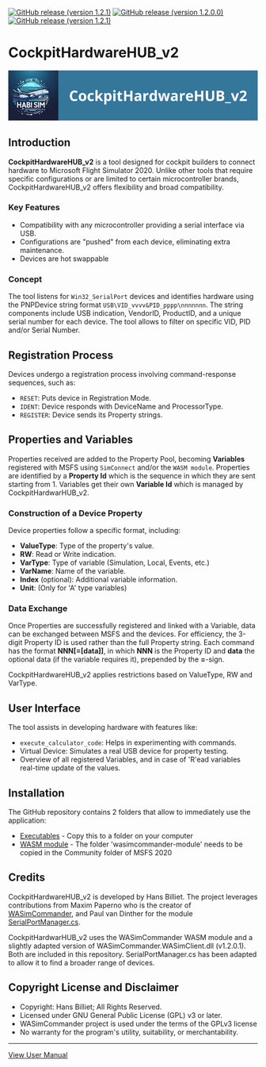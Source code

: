 [![GitHub release (version 1.2.1)](https://img.shields.io/badge/Executables-v2.1.1-blue)](https://github.com/HansBilliet/CockpitHardwareHUB_v2/tree/master/Executables)
[![GitHub release (version 1.2.0.0)](https://img.shields.io/badge/WASM--Module-v1.2.0.0-blue)](https://github.com/HansBilliet/CockpitHardwareHUB_v2/tree/master/WASM%20Module)
[![GitHub release (version 1.2.1)](https://img.shields.io/badge/Documentation-v2.1.1-blue)](https://github.com/HansBilliet/CockpitHardwareHUB_v2/tree/master/CockpitHardwareHUB%20User%20Manual.pdf)

# CockpitHardwareHUB_v2

<p align="center">
  <img src="assets/CockpitHardwareHUB_v2.png" alt="CockpitHardwareHUB_v2 Logo">
</p>

## Introduction
**CockpitHardwareHUB_v2** is a tool designed for cockpit builders to connect hardware to Microsoft Flight Simulator 2020. Unlike other tools that require specific configurations or are limited to certain microcontroller brands, CockpitHardwareHUB_v2 offers flexibility and broad compatibility.

### Key Features
- Compatibility with any microcontroller providing a serial interface via USB.
- Configurations are "pushed" from each device, eliminating extra maintenance.
- Devices are hot swappable

### Concept
The tool listens for `Win32_SerialPort` devices and identifies hardware using the PNPDevice string format `USB\VID_vvvv&PID_pppp\nnnnnnn`. The string components include USB indication, VendorID, ProductID, and a unique serial number for each device. The tool allows to filter on specific VID, PID and/or Serial Number.

## Registration Process
Devices undergo a registration process involving command-response sequences, such as:
- `RESET`: Puts device in Registration Mode.
- `IDENT`: Device responds with DeviceName and ProcessorType.
- `REGISTER`: Device sends its Property strings.

## Properties and Variables
Properties received are added to the Property Pool, becoming **Variables** registered with MSFS using `SimConnect` and/or the `WASM module`. Properties are identified by a **Property Id** which is the sequence in which they are sent starting from 1. Variables get their own **Variable Id** which is managed by CockpitHardwarHUB_v2.

### Construction of a Device Property
Device properties follow a specific format, including:
- **ValueType**: Type of the property's value.
- **RW**: Read or Write indication.
- **VarType**: Type of variable (Simulation, Local, Events, etc.)
- **VarName**: Name of the variable.
- **Index** (optional): Additional variable information.
- **Unit**: (Only for 'A' type variables)

### Data Exchange
Once Properties are successfully registered and linked with a Variable, data can be exchanged between MSFS and the devices. For efficiency, the 3-digit Property ID is used rather than the full Property string. Each command has the format **NNN[=[data]]**, in which **NNN** is the Property ID and **data** the optional data (if the variable requires it), prepended by the **=**-sign.

CockpitHardwareHUB_v2 applies restrictions based on ValueType, RW and VarType.

## User Interface
The tool assists in developing hardware with features like:
- `execute_calculator_code`: Helps in experimenting with commands.
- Virtual Device: Simulates a real USB device for property testing.
- Overview of all registered Variables, and in case of 'R'ead variables real-time update of the values.

## Installation

The GitHub repository contains 2 folders that allow to immediately use the application:
- [Executables](https://github.com/HansBilliet/CockpitHardwareHUB_v2/tree/master/Executables) - Copy this to a folder on your computer
- [WASM module](https://github.com/HansBilliet/CockpitHardwareHUB_v2/tree/master/WASM%20Module) - The folder 'wasimcommander-module' needs to be copied in the Community folder of MSFS 2020

## Credits
CockpitHardwareHUB_v2 is developed by Hans Billiet. The project leverages contributions from Maxim Paperno who is the creator of [WASimCommander](https://github.com/mpaperno/WASimCommander), and Paul van Dinther for the module [SerialPortManager.cs](https://github.com/dinther/SerialPortManager).

CockpitHardwarHUB_v2 uses the WASimCommander WASM module and a slightly adapted version of WASimCommander.WASimClient.dll (v1.2.0.1). Both are included in this repository. SerialPortManager.cs has been adapted to allow it to find a broader range of devices.

## Copyright License and Disclaimer
- Copyright: Hans Billiet; All Rights Reserved.
- Licensed under GNU General Public License (GPL) v3 or later.
- WASimCommander project is used under the terms of the GPLv3 license
- No warranty for the program's utility, suitability, or merchantability.

---

[View User Manual](CockpitHardwareHUB%20User%20Manual.pdf)

